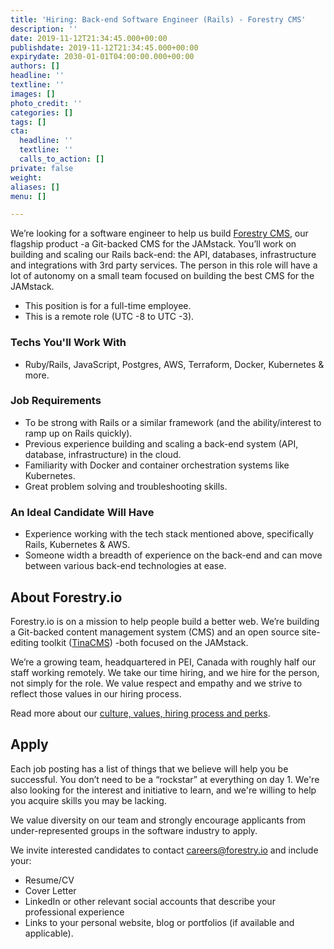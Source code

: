 ```yaml
---
title: 'Hiring: Back-end Software Engineer (Rails) - Forestry CMS'
description: ''
date: 2019-11-12T21:34:45.000+00:00
publishdate: 2019-11-12T21:34:45.000+00:00
expirydate: 2030-01-01T04:00:00.000+00:00
authors: []
headline: ''
textline: ''
images: []
photo_credit: ''
categories: []
tags: []
cta:
  headline: ''
  textline: ''
  calls_to_action: []
private: false
weight: 
aliases: []
menu: []

---
```

We’re looking for a software engineer to help us build [Forestry CMS](https://forestry.io/docs/welcome/ "Forestry CMS Docs"), our flagship product -a Git-backed CMS for the JAMstack. You’ll work on building and scaling our Rails back-end: the API, databases, infrastructure and integrations with 3rd party services. The person in this role will have a lot of autonomy on a small team focused on building the best CMS for the JAMstack.

* This position is for a full-time employee.
* This is a remote role (UTC -8 to UTC -3).

### Techs You'll Work With

* Ruby/Rails, JavaScript, Postgres, AWS, Terraform, Docker, Kubernetes & more.

### Job Requirements

* To be strong with Rails or a similar framework (and the ability/interest to ramp up on Rails quickly).
* Previous experience building and scaling a back-end system (API, database, infrastructure) in the cloud.
* Familiarity with Docker and container orchestration systems like Kubernetes.
* Great problem solving and troubleshooting skills.

### An Ideal Candidate Will Have

* Experience working with the tech stack mentioned above, specifically Rails, Kubernetes & AWS.
* Someone width a breadth of experience on the back-end and can move between various back-end technologies at ease.

## About Forestry.io

Forestry.io is on a mission to help people build a better web. We’re building a Git-backed content management system (CMS) and an open source site-editing toolkit ([TinaCMS](https://tinacms.org "TinaCMS")) -both focused on the JAMstack.

We’re a growing team, headquartered in PEI, Canada with roughly half our staff working remotely. We take our time hiring, and we hire for the person, not simply for the role. We value respect and empathy and we strive to reflect those values in our hiring process.

Read more about our [culture, values, hiring process and perks](https://forestry.io/careers).

## Apply

Each job posting has a list of things that we believe will help you be successful. You don’t need to be a “rockstar” at everything on day 1. We're also looking for the interest and initiative to learn, and we're willing to help you acquire skills you may be lacking.

We value diversity on our team and strongly encourage applicants from under-represented groups in the software industry to apply.

We invite interested candidates to contact [careers@forestry.io](mailto:careers@forestry.io) and include your:

* Resume/CV
* Cover Letter
* LinkedIn or other relevant social accounts that describe your professional experience
* Links to your personal website, blog or portfolios (if available and applicable).